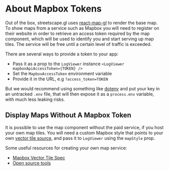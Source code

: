 # About Mapbox Tokens

Out of the box, streetscape.gl uses [react-map-gl](https://uber.github.io/react-map-gl/) to render
the base map. To show maps from a service such as Mapbox you will need to register on their website
in order to retrieve an access token required by the map component, which will be used to identify
you and start serving up map tiles. The service will be free until a certain level of traffic is
exceeded.

There are several ways to provide a token to your app:

- Pass it as a prop to the `LogViewer` instance `<LogViewer mapboxApiAccessToken={TOKEN} />`
- Set the `MapboxAccessToken` environment variable
- Provide it in the URL, e.g `?access_token=TOKEN`

But we would recommend using something like [dotenv](https://github.com/motdotla/dotenv) and put
your key in an untracked `.env` file, that will then expose it as a `process.env` variable, with
much less leaking risks.

## Display Maps Without A Mapbox Token

It is possible to use the map component without the paid service, if you host your own map tiles.
You will need a custom Mapbox style that points to your own
[vector tile source](https://www.mapbox.com/mapbox-gl-js/style-spec/#sources-vector), and pass it to
`LogViewer` using the `mapStyle` prop.

Some useful resources for creating your own map service:

- [Mapbox Vector Tile Spec](https://www.mapbox.com/developers/vector-tiles/)
- [Open source tools](https://github.com/mapbox/awesome-vector-tiles)
